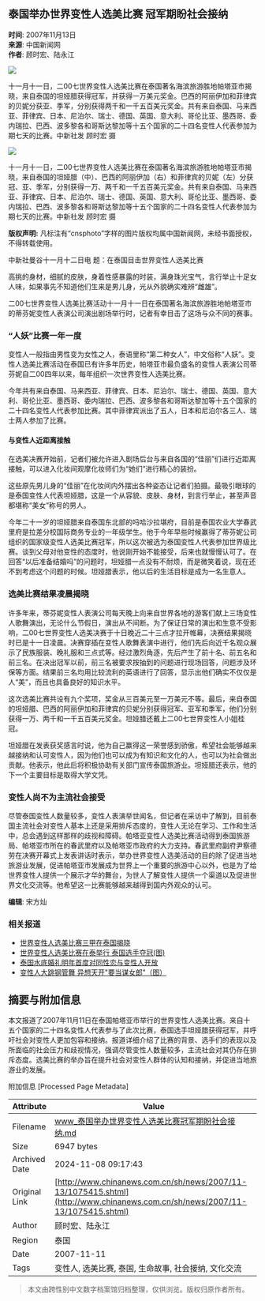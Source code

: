 ## 泰国举办世界变性人选美比赛 冠军期盼社会接纳

**时间**: 2007年11月13日  
**来源**: 中国新闻网  
**作者**: 顾时宏、陆永江  

![](http://image1.chinanews.com.cn/07p/PhotoN/071111/071111182ta_3.jpg)

十一月十一日，二00七世界变性人选美比赛在泰国著名海滨旅游胜地帕塔亚市揭晓，来自泰国的坦娅腊获得冠军，并获得一万美元奖金。巴西的阿丽伊加和菲律宾的贝妮分获亚、季军，分别获得两千和一千五百美元奖金。共有来自泰国、马来西亚、菲律宾、日本、尼泊尔、瑞士、德国、英国、意大利、哥伦比亚、墨西哥、委内瑞拉、巴西、波多黎各和哥斯达黎加等十五个国家的二十四名变性人代表参加为期七天的比赛。中新社发 顾时宏 摄

![](http://image1.chinanews.com.cn/07p/PhotoN/071111/071111180ta_3.jpg)

十一月十一日，二00七世界变性人选美比赛在泰国著名海滨旅游胜地帕塔亚市揭晓，来自泰国的坦娅腊（中）、巴西的阿丽伊加（右）和菲律宾的贝妮（左）分获冠、亚、季军，分别获得一万、两千和一千五百美元奖金。共有来自泰国、马来西亚、菲律宾、日本、尼泊尔、瑞士、德国、英国、意大利、哥伦比亚、墨西哥、委内瑞拉、巴西、波多黎各和哥斯达黎加等十五个国家的二十四名变性人代表参加为期七天的比赛。中新社发 顾时宏 摄

**版权声明:** 凡标注有“cnsphoto”字样的图片版权均属中国新闻网，未经书面授权，不得转载使用。

中新社曼谷十一月十二日电 题：在泰国目击世界变性人选美比赛

高挑的身材，细腻的皮肤，身着性感暴露的时装，满身珠光宝气，言行举止十足女人味，如果事先不知道他们生来是男儿身，光从外貌确实难辨“雌雄”。

二00七世界变性人选美比赛活动十一月十一日在泰国著名海滨旅游胜地帕塔亚市的蒂芬妮变性人表演公司演出剧场举行时，记者有幸目击了这场与众不同的赛事。

### “人妖”比赛一年一度

变性人一般指由男性变为女性之人，泰语里称“第二种女人”，中文俗称“人妖”。变性人选美比赛活动在泰国已有许多年历史，帕塔亚市最负盛名的变性人表演公司蒂芬妮自二00四年以来，每年组织一次世界变性人选美比赛。

今年共有来自泰国、马来西亚、菲律宾、日本、尼泊尔、瑞士、德国、英国、意大利、哥伦比亚、墨西哥、委内瑞拉、巴西、波多黎各和哥斯达黎加等十五个国家的二十四名变性人代表参加比赛。其中菲律宾派出了五人，日本和尼泊尔各三人、瑞士两人参加了比赛。 

#### 与变性人近距离接触

在选美决赛开始前，记者们被允许进入剧场后台与来自各国的“佳丽”们进行近距离接触，可以进入化妆间观摩化妆师们为“她们”进行精心的装扮。

这些原先男儿身的“佳丽”在化妆间内外摆出各种姿态让记者们拍摄。最吸引眼球的是泰国变性人代表坦娅腊，这是一个从容貌、皮肤、身材，到言行举止，甚至声音都堪称“美女”称号的男人。

今年二十一岁的坦娅腊来自泰国东北部的吗哈沙拉堪府，目前是泰国农业大学春武里府是拉差分校国际商务专业的一年级学生。他于今年早些时候赢得了蒂芬妮公司组织的国家级变性人选美比赛冠军，所以这次被选为泰国变性人代表参加世界级比赛。谈到父母对他变性的态度时，他说刚开始不能接受，后来也就慢慢认可了。在回答“以后准备结婚吗”的问题时，坦娅腊一点没有不耐烦，而是微笑着说，现在还不到考虑这个问题的时候。坦娅腊表示，他以后的生活目标是成为一名生意人。

### 选美比赛结果凌晨揭晓

许多年来，蒂芬妮变性人表演公司每天晚上向来自世界各地的游客们献上三场变性人歌舞演出，无论什么节假日，演出从不间断。为了保证日常的演出和生意不受影响，二00七世界变性人选美决赛于十日晚近二十三点才拉开帷幕，决赛结果揭晓时已是十一日凌晨。决赛穿插在变性人歌舞表演中进行，他们先后向近千名观众展示了民族服装、晚礼服和三点式等。经过激烈角逐，先后产生了前十名、前五名和前三名。在决出冠军以前，前三名被要求按抽到的问题进行现场回答，问题涉及环保等方面。结果前三名均用比较流利的英语进行了回答，显示出他们确实不仅仅是人“美”，而且也具备良好的知识水平。

这次选美比赛共设有九个奖项，奖金从三百美元至一万美元不等。最后，来自泰国的坦娅腊、巴西的阿丽伊加和菲律宾的贝妮分别获得冠军、亚军和季军，他们分别获得一万、两千和一千五百美元奖金。坦娅腊还戴上二00七世界变性人小姐桂冠。

坦娅腊在发表获奖感言时说，他为自己赢得这一荣誉感到骄傲，希望社会能够越来越接纳和认可变性人，因为他们也可以成为有知识和文化的人，也可以为社会做出贡献。他表示，他此后将积极协助有关部门宣传泰国旅游业。坦娅腊还表示，他的下一个主要目标是取得大学文凭。

### 变性人尚不为主流社会接受

尽管泰国变性人数量较多，变性人表演举世闻名，但记者在采访中了解到，目前泰国主流社会对变性人基本上还是采用排斥态度的，变性人无论在学习、工作和生活中，总会遇到这样那样的歧视和障碍。帕塔亚变性人选美比赛活动得到泰国旅游局、帕塔亚市所在的春武里府以及帕塔亚市政府的大力支持。春武里府副府尹察德劳在决赛开幕式上发表讲话时表示，举办世界变性人选美活动的目的除了促进当地旅游业发展，促进帕塔亚市发展成为世界上一个重要的旅游中心以外，也是为了给世界变性人提供一个展示才华的舞台，为世人了解变性人提供一个渠道以及促进世界文化交流等。他希望这一比赛能够越来越得到国内外观众的认可。

**编辑**: 宋方灿

### 相关报道

- [世界变性人选美比赛三甲在泰国揭晓](http://www.chinanews.com.cn/gj/kong/news/2007/11-11/1074234.shtml)
- [世界变性人选美比赛在泰举行 泰国选手夺冠(图)](http://www.chinanews.com.cn/yl/zyxw/news/2007/11-11/1074216.shtml)
- [泰国水底婚礼明年首度对同性恋与变性人开放](http://www.chinanews.com.cn/gj/dqsj/news/2007/08-24/1010059.shtml)
- [变性人大跳钢管舞 异想天开"要当谋女郎"（图）](http://www.chinanews.com.cn/yl/zyxw/news/2007/07-24/986399.shtml)

## 摘要与附加信息

<!-- tcd_abstract -->
本文报道了2007年11月11日在泰国帕塔亚市举行的世界变性人选美比赛。来自十五个国家的二十四名变性人代表参与了此次比赛，泰国选手坦娅腊获得冠军，并呼吁社会对变性人更加包容和接纳。报道详细介绍了比赛的背景、选手们的表现以及所面临的社会压力和歧视情况，强调尽管变性人数量较多，主流社会对其仍存在排斥态度。选美比赛的举办旨在提升社会对变性人群体的认知和接纳，并促进当地旅游业的发展。
<!-- tcd_abstract_end -->

附加信息 [Processed Page Metadata]

| Attribute       | Value                                  |
|-----------------|----------------------------------------|
| Filename        | www_泰国举办世界变性人选美比赛冠军期盼社会接纳.md                             |
| Size            | 6947 bytes                           |
| Archived Date   | 2024-11-08 09:17:43                             |
| Original Link   | [http://www.chinanews.com.cn/sh/news/2007/11-13/1075415.shtml](http://www.chinanews.com.cn/sh/news/2007/11-13/1075415.shtml)                       |
| Author          | 顾时宏、陆永江                               |
| Region          | 泰国                               |
| Date            | 2007-11-11                                 |
| Tags            | 变性人, 选美比赛, 泰国, 生命故事, 社会接纳, 文化交流                                 |
>
> 本文由跨性别中文数字档案馆归档整理，仅供浏览。版权归原作者所有。
>